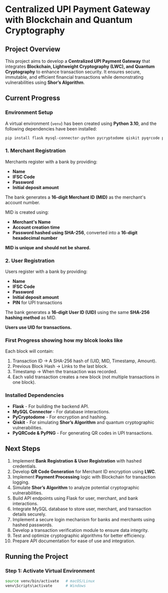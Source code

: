 # Centralized UPI Payment Gateway with Blockchain and Quantum Cryptography

## Project Overview
This project aims to develop a **Centralized UPI Payment Gateway** that integrates **Blockchain, Lightweight Cryptography (LWC), and Quantum Cryptography** to enhance transaction security. It ensures secure, immutable, and efficient financial transactions while demonstrating vulnerabilities using **Shor’s Algorithm**.

## Current Progress
### Environment Setup
A virtual environment (`venv`) has been created using **Python 3.10**, and the following dependencies have been installed:

```sh
pip install flask mysql-connector-python pycryptodome qiskit pyqrcode pypng
```
### 1. Merchant Registration

Merchants register with a bank by providing:

- **Name**  
- **IFSC Code**  
- **Password**  
- **Initial deposit amount**  

The bank generates a **16-digit Merchant ID (MID)** as the merchant's account number.

MID is created using:
- **Merchant's Name**  
- **Account creation time**  
- **Password hashed using SHA-256**, converted into a **16-digit hexadecimal number**  

**MID is unique and should not be shared.**
### 2. User Registration

Users register with a bank by providing:

- **Name**  
- **IFSC Code**  
- **Password**  
- **Initial deposit amount**  
- **PIN** for UPI transactions  

The bank generates a **16-digit User ID (UID)** using the same **SHA-256 hashing method** as MID.  

**Users use UID for transactions.**

### First Progress showing how my blcok looks like
Each block will contain:
1. Transaction ID → A SHA-256 hash of (UID, MID, Timestamp, Amount).
2. Previous Block Hash → Links to the last block.
3. Timestamp → When the transaction was recorded.
4. Each valid transaction creates a new block (not multiple transactions in one block).

### Installed Dependencies
- **Flask** - For building the backend API.
- **MySQL Connector** - For database interactions.
- **PyCryptodome** - For encryption and hashing.
- **Qiskit** - For simulating **Shor’s Algorithm** and quantum cryptographic vulnerabilities.
- **PyQRCode & PyPNG** - For generating QR codes in UPI transactions.

## Next Steps
1. Implement **Bank Registration & User Registration** with hashed credentials.
2. Develop **QR Code Generation** for Merchant ID encryption using **LWC**.
3. Implement **Payment Processing** logic with Blockchain for transaction logging.
4. Simulate **Shor’s Algorithm** to analyze potential cryptographic vulnerabilities.
5. Build API endpoints using Flask for user, merchant, and bank interactions.
6. Integrate MySQL database to store user, merchant, and transaction details securely.
7. Implement a secure login mechanism for banks and merchants using hashed passwords.
8. Develop a transaction verification module to ensure data integrity.
9. Test and optimize cryptographic algorithms for better efficiency.
10. Prepare API documentation for ease of use and integration.

## Running the Project
### Step 1: Activate Virtual Environment
```sh
source venv/bin/activate   # macOS/Linux
venv\Scripts\activate      # Windows
